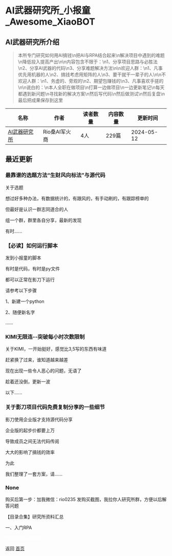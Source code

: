 # AI武器研究所_小报童_Awesome_XiaoBOT

## AI武器研究所介绍
> 本所专门研究如何用AI搞钱\n把AI与RPA结合起来\n解决项目中遇到的难题\n降低投入提高产出\n\n内容包含不限于：\n1、分享项目思路与必胜法\n2、分享AI武器的代码\n3、分享难题解决方法\n\n欢迎人群：\n1、凡事优先用机器的人\n2、搞钱考虑用矩阵的人\n3、要干就干一辈子的人\n\n不欢迎人群：\n1、务虚的、旁观的\n2、期望包赚钱的\n3、凡事喜欢手搓的\n\n说白的：\n本人全职在做项目\n打算一边做项目\n一边更新笔记\n每天都遇到新问题\n寻找新的解决方案\n然后写代码\n然后做测试\n然后复盘\n最后把成果保存到这里  
  


|名称|作者|读者数量|内容数量|更新时间|
|---|---|---|---|---|
|[AI武器研究所](https://xiaobot.net/p/Ai_Arms_Lab?refer=0b133df9-27dc-423b-8101-639049001c13)|Rio桑AI军火商|4人|229篇|2024-05-12|

## 最近更新
### 最靠谱的选题方法“生财风向标法”与源代码

关于选题

想过好多种办法，有数据统计的，有跟风的，有手动刷的，有跟踪榜单的

但最好是认识一群志同道合的人

组一个群，群里各自分享，最新的发现

有时......

### 【必读】如何运行脚本

发到小报童的脚本

有时是代码，有时是py文件

都可以正常在影刀下运行

请参考以下步骤

1、新建一个python

2、随便新名字

......

### KIMI无限连--突破每小时次数限制

关于KIMI，一开始挺好，感觉比3,5写的东西有味道

赶紧换了过来，谁知道越来越差

现在出现一些令人恶心的问题，无语了

趁着还没倒，更新一波

以下......

### 关于影刀项目代码免费复制分享的一些细节

影刀使用企业版才支持源代码分享

企业版的起步价都要上万

导致成员之间无法代码传阅

大大的影响了搞钱的效率

为此

我们整理了一套方案，请......

### None

购买后第一步：加我微信：rio0235 发购买截图，我拉你人研究所群，方便以后解答问题

【目录合集】研究所资料汇总

一、入门RPA


<a href="https://github.com/Reno9527/awesome-xiaobot" style="color: white; text-decoration: none;">awesome-xiaobot</a>

返回 [首页](../README.md)
